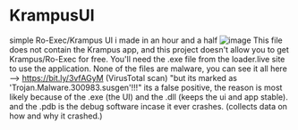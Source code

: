 # KrampusUI
simple Ro-Exec/Krampus UI i made in an hour and a half
![image](https://github.com/LokoBurrito/KrampusUI/assets/81943357/7ffe841f-12e4-4de9-a747-e488b7a7e0e2)
This file does not contain the Krampus app, and this project doesn't allow you to get Krampus/Ro-Exec for free. You'll need the .exe file from the loader.live site to use the application.
None of the files are malware, you can see it all here --> https://bit.ly/3vfAGyM (VirusTotal scan)
"but its marked as 'Trojan.Malware.300983.susgen'!!!" its a false positive, the reason is most likely because of the .exe (the UI) and the .dll (keeps the ui and app stable). and the .pdb is the debug software incase it ever crashes. (collects data on how and why it crashed.) 
